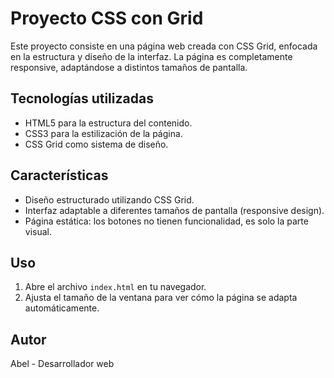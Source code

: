 # Proyecto CSS con Grid

Este proyecto consiste en una página web creada con CSS Grid, enfocada en la estructura y diseño de la interfaz. La página es completamente responsive, adaptándose a distintos tamaños de pantalla.

## Tecnologías utilizadas

- HTML5 para la estructura del contenido.
- CSS3 para la estilización de la página.
- CSS Grid como sistema de diseño.

## Características

- Diseño estructurado utilizando CSS Grid.
- Interfaz adaptable a diferentes tamaños de pantalla (responsive design).
- Página estática: los botones no tienen funcionalidad, es solo la parte visual.

## Uso

1. Abre el archivo `index.html` en tu navegador.
2. Ajusta el tamaño de la ventana para ver cómo la página se adapta automáticamente.

## Autor

Abel - Desarrollador web

